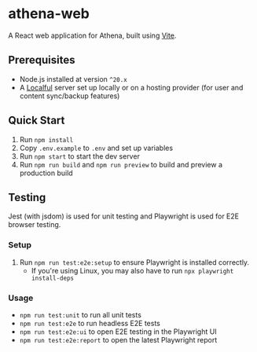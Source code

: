 # athena-web

A React web application for Athena, built using [Vite](https://vitejs.dev/).

## Prerequisites
- Node.js installed at version `^20.x`
- A [Localful](https://github.com/ben-ryder/localful) server set up locally or on a hosting provider (for user and content sync/backup features)

## Quick Start
1. Run `npm install`
2. Copy `.env.example` to `.env` and set up variables
3. Run `npm start` to start the dev server
4. Run `npm run build` and `npm run preview` to build and preview a production build

## Testing
Jest (with jsdom) is used for unit testing and Playwright is used for E2E browser testing.

### Setup
1. Run `npm run test:e2e:setup` to ensure Playwright is installed correctly.
   - If you're using Linux, you may also have to run `npx playwright install-deps`

### Usage
- `npm run test:unit` to run all unit tests
- `npm run test:e2e` to run headless E2E tests
- `npm run test:e2e:ui` to open E2E testing in the Playwright UI
- `npm run test:e2e:report` to open the latest Playwright report
